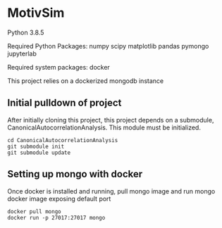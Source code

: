 # MotivSim

Python 3.8.5

Required Python Packages:
numpy
scipy
matplotlib
pandas
pymongo
jupyterlab

Required system packages:
docker

This project relies on a dockerized mongodb instance

## Initial pulldown of project

After initially cloning this project, this project depends on a submodule, CanonicalAutocorrelationAnalysis. This module must be initialized.

```
cd CanonicalAutocorrelationAnalysis
git submodule init
git submodule update

```

## Setting up mongo with docker

Once docker is installed and running, pull mongo image and run mongo docker image exposing default port

```
docker pull mongo
docker run -p 27017:27017 mongo

```

